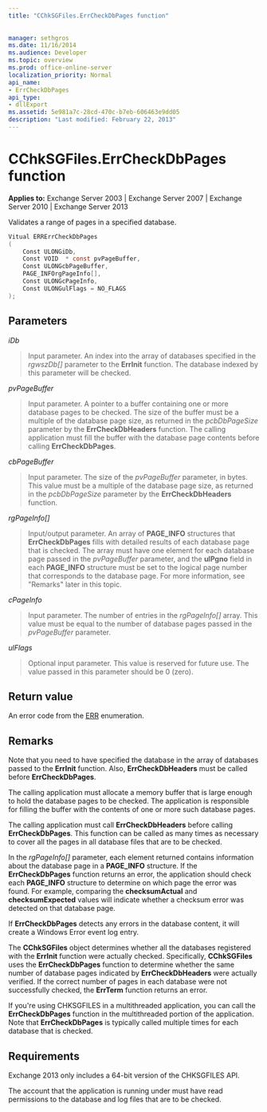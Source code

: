```yaml
---
title: "CChkSGFiles.ErrCheckDbPages function"
 
 
manager: sethgros
ms.date: 11/16/2014
ms.audience: Developer
ms.topic: overview
ms.prod: office-online-server
localization_priority: Normal
api_name:
- ErrCheckDbPages
api_type:
- dllExport
ms.assetid: 5e981a7c-28cd-470c-b7eb-606463e9dd05
description: "Last modified: February 22, 2013"
---
```


# CChkSGFiles.ErrCheckDbPages function

 
  
**Applies to:** Exchange Server 2003 | Exchange Server 2007 | Exchange Server 2010 | Exchange Server 2013
  
Validates a range of pages in a specified database. 
  
```cs
Vitual ERRErrCheckDbPages  
(
    Const ULONGiDb,
    Const VOID  * const pvPageBuffer,
    Const ULONGcbPageBuffer,
    PAGE_INFOrgPageInfo[],
    Const ULONGcPageInfo,
    Const ULONGulFlags = NO_FLAGS
);

```

## Parameters

 *iDb* 
  
> Input parameter. An index into the array of databases specified in the  *rgwszDb[]*  parameter to the **ErrInit** function. The database indexed by this parameter will be checked. 
    
 *pvPageBuffer* 
  
> Input parameter. A pointer to a buffer containing one or more database pages to be checked. The size of the buffer must be a multiple of the database page size, as returned in the  *pcbDbPageSize*  parameter by the **ErrCheckDbHeaders** function. The calling application must fill the buffer with the database page contents before calling **ErrCheckDbPages**.
    
 *cbPageBuffer* 
  
> Input parameter. The size of the  *pvPageBuffer*  parameter, in bytes. This value must be a multiple of the database page size, as returned in the  *pcbDbPageSize*  parameter by the **ErrCheckDbHeaders** function. 
    
 *rgPageInfo[]* 
  
> Input/output parameter. An array of **PAGE_INFO** structures that **ErrCheckDbPages** fills with detailed results of each database page that is checked. The array must have one element for each database page passed in the  *pvPageBuffer*  parameter, and the **ulPgno** field in each **PAGE_INFO** structure must be set to the logical page number that corresponds to the database page. For more information, see "Remarks" later in this topic. 
    
 *cPageInfo* 
  
> Input parameter. The number of entries in the  *rgPageInfo[]*  array. This value must be equal to the number of database pages passed in the  *pvPageBuffer*  parameter. 
    
 *ulFlags* 
  
> Optional input parameter. This value is reserved for future use. The value passed in this parameter should be 0 (zero).
    
## Return value

An error code from the [ERR](cchksgfiles-err-enumeration.md) enumeration. 
  
## Remarks

Note that you need to have specified the database in the array of databases passed to the **ErrInit** function. Also, **ErrCheckDbHeaders** must be called before **ErrCheckDbPages**.
  
The calling application must allocate a memory buffer that is large enough to hold the database pages to be checked. The application is responsible for filling the buffer with the contents of one or more such database pages. 
  
The calling application must call **ErrCheckDbHeaders** before calling **ErrCheckDbPages**. This function can be called as many times as necessary to cover all the pages in all database files that are to be checked.
  
In the  *rgPageInfo[]*  parameter, each element returned contains information about the database page in a **PAGE_INFO** structure. If the **ErrCheckDbPages** function returns an error, the application should check each **PAGE_INFO** structure to determine on which page the error was found. For example, comparing the **checksumActual** and **checksumExpected** values will indicate whether a checksum error was detected on that database page. 
  
If **ErrCheckDbPages** detects any errors in the database content, it will create a Windows Error event log entry. 
  
The **CChkSGFiles** object determines whether all the databases registered with the **ErrInit** function were actually checked. Specifically, **CChkSGFiles** uses the **ErrCheckDbPages** function to determine whether the same number of database pages indicated by **ErrCheckDbHeaders** were actually verified. If the correct number of pages in each database were not successfully checked, the **ErrTerm** function returns an error. 
  
If you're using CHKSGFILES in a multithreaded application, you can call the **ErrCheckDbPages** function in the multithreaded portion of the application. Note that **ErrCheckDbPages** is typically called multiple times for each database that is checked. 
  
## Requirements

Exchange 2013 only includes a 64-bit version of the CHKSGFILES API.
  
The account that the application is running under must have read permissions to the database and log files that are to be checked.
  

